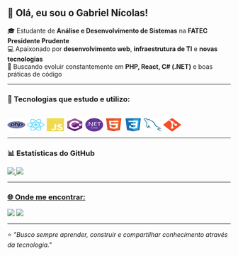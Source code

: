 ## 👋 Olá, eu sou o Gabriel Nícolas!

🎓 Estudante de **Análise e Desenvolvimento de Sistemas** na **FATEC Presidente Prudente**  
💻 Apaixonado por **desenvolvimento web**, **infraestrutura de TI** e **novas tecnologias**  
🚀 Buscando evoluir constantemente em **PHP, React, C# (.NET)** e boas práticas de código  

---

### 🧠 Tecnologias que estudo e utilizo:
<div style="display: inline_block"><br>
  <img align="center" alt="Gabriel-PHP" height="30" width="40" src="https://raw.githubusercontent.com/devicons/devicon/master/icons/php/php-original.svg">
  <img align="center" alt="Gabriel-React" height="30" width="40" src="https://raw.githubusercontent.com/devicons/devicon/master/icons/react/react-original.svg">
  <img align="center" alt="Gabriel-Js" height="30" width="40" src="https://raw.githubusercontent.com/devicons/devicon/master/icons/javascript/javascript-plain.svg">
  <img align="center" alt="Gabriel-Csharp" height="30" width="40" src="https://raw.githubusercontent.com/devicons/devicon/master/icons/csharp/csharp-original.svg">
  <img align="center" alt="Gabriel-DotNet" height="30" width="40" src="https://raw.githubusercontent.com/devicons/devicon/master/icons/dotnetcore/dotnetcore-original.svg">
  <img align="center" alt="Gabriel-HTML" height="30" width="40" src="https://raw.githubusercontent.com/devicons/devicon/master/icons/html5/html5-original.svg">
  <img align="center" alt="Gabriel-CSS" height="30" width="40" src="https://raw.githubusercontent.com/devicons/devicon/master/icons/css3/css3-original.svg">
  <img align="center" alt="Gabriel-MySQL" height="30" width="40" src="https://raw.githubusercontent.com/devicons/devicon/master/icons/mysql/mysql-original.svg">
  <img align="center" alt="Gabriel-Git" height="30" width="40" src="https://raw.githubusercontent.com/devicons/devicon/master/icons/git/git-original.svg">
</div>

---

### 📊 Estatísticas do GitHub
<div>
  <a href="https://github.com/GabrielNick">
  <img height="160em" src="https://github-readme-stats.vercel.app/api?username=GabrielNick&show_icons=true&theme=tokyonight&include_all_commits=true&count_private=true"/>
  <img height="160em" src="https://github-readme-stats.vercel.app/api/top-langs/?username=GabrielNick&layout=compact&langs_count=7&theme=tokyonight"/>
</div>

---

### 🌐 Onde me encontrar:
<div>
  <a href="mailto:gabriel_nike02@hotmail.com"><img src="https://img.shields.io/badge/-Outlook-0078D4?style=for-the-badge&logo=microsoftoutlook&logoColor=white"></a>
  <a href="https://github.com/GabrielNick" target="_blank"><img src="https://img.shields.io/badge/GitHub-171515?style=for-the-badge&logo=github&logoColor=white"></a>
</div>

---

⭐ *"Busco sempre aprender, construir e compartilhar conhecimento através da tecnologia."*
